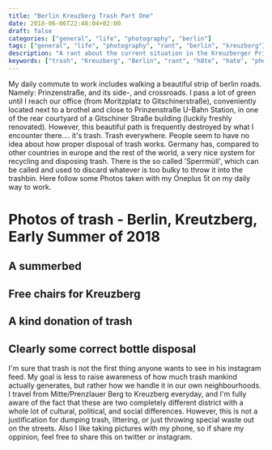 ```yaml
---
title: "Berlin Kreuzberg Trash Part One"
date: 2018-06-06T22:40:04+02:00
draft: false
categories: ["general", "life", "photography", "berlin"]
tags: ["general", "life", "photography", "rant", "berlin", "kreuzberg"]
description: "A rant about the current situation in the Kreuzberger Prinzenstraßen Neighbourhood"
keywords: ["trash", "Kreuzberg", "Berlin", "rant", "h8te", "hate", "photography", "oneplus5t", "smartphone photography"]
---
```


My daily commute to work includes walking a beautiful strip of berlin roads. Namely: Prinzenstraße, and its side-, and crossroads. I pass a lot of green until I reach our office (from Moritzplatz to Gitschinerstraße), conveniently located next to a brothel and close to Prinzenstraße U-Bahn Station, in one of the rear courtyard of a Gitschiner Straße building (luckily freshly renovated). However, this beautiful path is frequently destroyed by what I encounter there.... it's trash. Trash everywhere. People seem to have no idea about how proper disposal of trash works. Germany has, compared to other countries in europe and the rest of the world, a very nice system for recycling and disposing trash. There is the so called 'Sperrmüll', which can be called and used to discard whatever is too bulky to throw it into the trashbin. Here follow some Photos taken with my Oneplus 5t on my daily way to work.

# Photos of trash - Berlin, Kreutzberg, Early Summer of 2018

## A summerbed

## Free chairs for Kreuzberg

## A kind donation of trash

## Clearly some correct bottle disposal

I'm sure that trash is not the first thing anyone wants to see in his instagram feed. My goal is less to raise awareness of how much trash mankind actually generates, but rather how we handle it in our own neighbourhoods. I travel from Mitte/Prenzlauer Berg to Kreuzberg everyday, and I'm fully aware of the fact that these are two completely different district with a whole lot of cultural, political, and social differences. However, this is not a justification for dumping trash, littering, or just throwing special waste out on the streets. Also I like taking pictures with my phone, so if share my oppinion, feel free to share this on twitter or instagram.